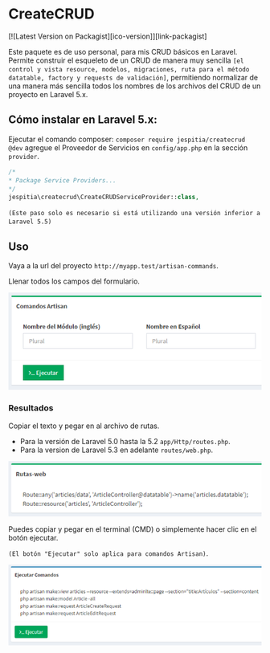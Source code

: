 # CreateCRUD
[![Latest Version on Packagist][ico-version]][link-packagist]

Este paquete es de uso personal, para mis CRUD básicos en Laravel. Permite construir el esqueleto de un CRUD de manera muy sencilla `[el control y vista resource, modelos, migraciones, ruta para el método datatable, factory y requests de validación]`, permitiendo normalizar de una manera más sencilla todos los nombres de los archivos del CRUD de un proyecto en Laravel 5.x.

## Cómo instalar en Laravel 5.x:
Ejecutar el comando composer: `composer require jespitia/createcrud @dev`
agregue el Proveedor de Servicios en `config/app.php` en la sección `provider`.
```php
/*
* Package Service Providers...
*/
jespitia\createcrud\CreateCRUDServiceProvider::class,
```
`(Este paso solo es necesario si está utilizando una versión inferior a Laravel 5.5)`

## Uso
Vaya a la url del proyecto `http://myapp.test/artisan-commands`.

Llenar todos los campos del formulario.

![alt text](https://raw.githubusercontent.com/chuchoarte/createcrud/master/src/public/img/form-1.PNG)

### Resultados

Copiar el texto y pegar en al archivo de rutas. 
  * Para la versión de Laravel 5.0 hasta la 5.2 `app/Http/routes.php`.
  * Para la version de Laravel 5.3 en adelante `routes/web.php`.
  
![alt text](https://raw.githubusercontent.com/chuchoarte/createcrud/master/src/public/img/form-2.PNG)

Puedes copiar y pegar en el terminal (CMD) o simplemente hacer clic en el botón ejecutar. 

`(El botón "Ejecutar" solo aplica para comandos Artisan)`.

![alt text](https://raw.githubusercontent.com/chuchoarte/createcrud/master/src/public/img/form-3.PNG)
